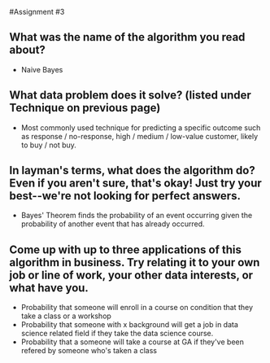 #Assignment #3

## What was the name of the algorithm you read about?

* Naive Bayes

## What data problem does it solve? (listed under Technique on previous page)

* Most commonly used technique for predicting a specific outcome such as response / no-response, high / medium / low-value customer, likely to buy / not buy.

## In layman's terms, what does the algorithm do? Even if you aren't sure, that's okay! Just try your best--we're not looking for perfect answers.

* Bayes' Theorem finds the probability of an event occurring given the probability of another event that has already occurred. 

## Come up with up to three applications of this algorithm in business. Try relating it to your own job or line of work, your other data interests, or what have you.

* Probability that someone will enroll in a course on condition that they take a class or a workshop
* Probability that someone with x background will get a job in data science related field if they take the data science course.
* Probability that a someone will take a course at GA if they've been refered by someone who's taken a class